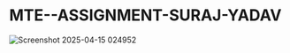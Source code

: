  # MTE--ASSIGNMENT-SURAJ-YADAV

![Screenshot 2025-04-15 024952](https://github.com/user-attachments/assets/7756373f-416e-40c6-837f-72d700b72e3f)
